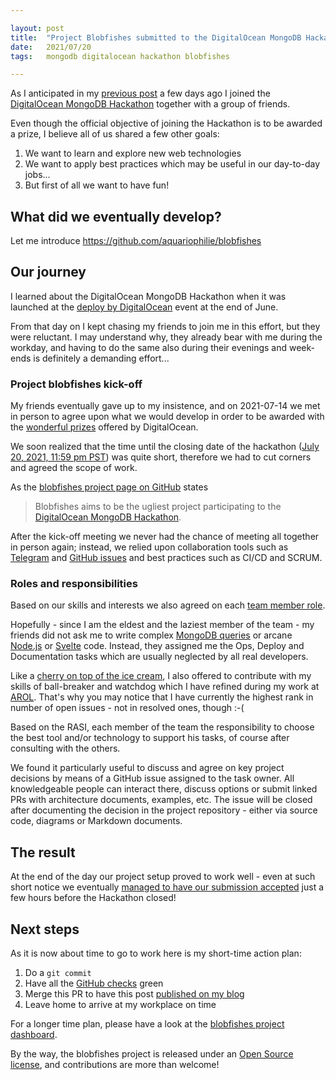 ```yaml
---

layout: post
title:  "Project Blobfishes submitted to the DigitalOcean MongoDB Hackathon"
date:   2021/07/20
tags: 	mongodb digitalocean hackathon blobfishes

---
```


<!--
TODO: Place one beautiful (or ugly?) picture here
-->

As I anticipated in my [previous post](https://gmacario.github.io/posts/2021-07-17-our-journey-to-do-mongodb-hackathon) a few days ago I joined the [DigitalOcean MongoDB Hackathon](https://www.digitalocean.com/mongodb-hackathon/) together with a group of friends.

Even though the official objective of joining the Hackathon is to be awarded a prize, I believe all of us shared a few other goals:
1. We want to learn and explore new web technologies
2. We want to apply best practices which may be useful in our day-to-day jobs...
3. But first of all we want to have fun!

<!--
What are we going to develop and submit to the Hackathon?
Stay tuned, I will shed some light very soon... 
-->

## What did we eventually develop?

Let me introduce
<https://github.com/aquariophilie/blobfishes>

<!-- TODO -->

## Our journey

I learned about the DigitalOcean MongoDB Hackathon when it was launched at the [deploy by DigitalOcean](https://deploy.digitalocean.com/) event at the end of June.

From that day on I kept chasing my friends to join me in this effort, but they were reluctant. I may understand why, they already bear with me during the workday, and having to do the same also during their evenings and week-ends is definitely a demanding effort...

### Project blobfishes kick-off

My friends eventually gave up to my insistence, and on 2021-07-14 we met in person to agree upon what we would develop in order to be awarded with the [wonderful prizes](https://www.digitalocean.com/mongodb-hackathon/#prizes) offered by DigitalOcean.

We soon realized that the time until the closing date of the hackathon ([July 20, 2021, 11:59 pm PST](https://www.digitalocean.com/mongodb-hackathon/)) was quite short, therefore we had to cut corners and agreed the scope of work.

As the [blobfishes project page on GitHub](TODO) states

> Blobfishes aims to be the ugliest project participating to the [DigitalOcean MongoDB Hackathon](https://www.digitalocean.com/mongodb-hackathon/).

After the kick-off meeting we never had the chance of meeting all together in person again; instead, we relied upon collaboration tools such as [Telegram](https://web.telegram.org/) and [GitHub issues](https://github.com/aquariophilie/blobfishes/issues) and best practices such as CI/CD and SCRUM.

### Roles and responsibilities

Based on our skills and interests we also agreed on each [team member role](https://github.com/aquariophilie/blobfishes/blob/main/docs/rasic.md).

<!-- TODO: Excerpt of the RASI? -->

Hopefully - since I am the eldest and the laziest member of the team - my friends did not ask me to write complex [MongoDB queries](https://docs.mongodb.com/) or arcane [Node.js](https://nodejs.org/it/docs/) or [Svelte](https://svelte.dev/) code.
Instead, they assigned me the Ops, Deploy and Documentation tasks which are usually neglected by all real developers.

Like a [cherry on top of the ice cream](https://www.quora.com/What-is-the-meaning-of-the-phrase-cherry-on-top#:~:text=A%20%E2%80%9Ccherry%20on%20top%E2%80%9D%20means,cherry%20is%20put%20on%20top.), I also offered to contribute with my skills of ball-breaker and watchdog which I have refined during my work at [AROL](https://www.arol.com/). That's why you may notice that I have currently the highest rank in number of open issues - not in resolved ones, though :-(

Based on the RASI, each member of the team the responsibility to choose the best tool and/or technology to support his tasks, of course after consulting with the others.

We found it particularly useful to discuss and agree on key project decisions by means of a GitHub issue assigned to the task owner. All knowledgeable people can interact there, discuss options or submit linked PRs with architecture documents, examples, etc. The issue will be closed after documenting the decision in the project repository - either via source code, diagrams or Markdown documents.
<!-- You may look at issue TODO as an example: decision on the database schema -->

## The result

At the end of the day our project setup proved to work well - even at such short notice we eventually [managed to have our submission accepted](https://github.com/aquariophilie/blobfishes/issues/24#issuecomment-883869551) just a few hours before the Hackathon closed!

## Next steps

As it is now about time to go to work here is my short-time action plan:

1. Do a `git commit`
2. Have all the [GitHub checks](https://github.com/gmacario/gmacario.github.io/actions) green
3. Merge this PR to have this post [published on my blog](https://gmacario.github.io/)
4. Leave home to arrive at my workplace on time

For a longer time plan, please have a look at the [blobfishes project dashboard](https://github.com/aquariophilie/blobfishes/projects/1).

By the way, the blobfishes project is released under an [Open Source license](https://github.com/aquariophilie/blobfishes/blob/main/LICENSE), and contributions are more than welcome!

<!-- TODO -->

<!-- EOF -->
